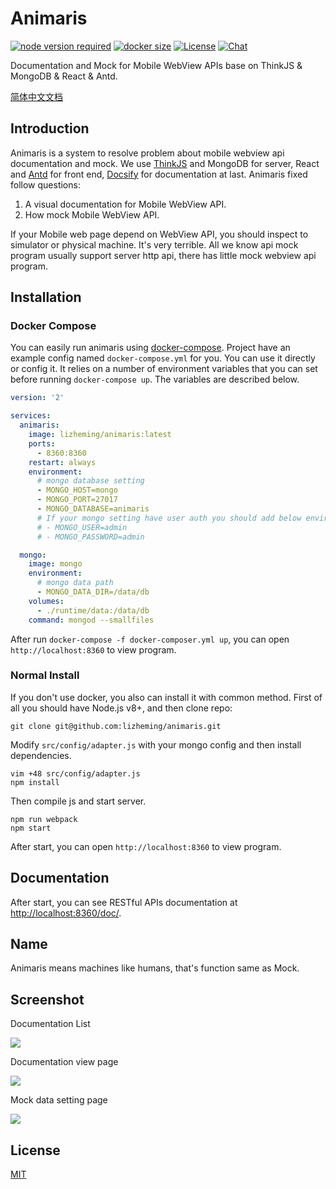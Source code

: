 # Animaris

[![node version required](https://img.shields.io/badge/node-%3E%3D8.9.4-red.svg?style=flat-square)](https://github.com/lizheming/animaris)
[![docker size](https://images.microbadger.com/badges/image/lizheming/animaris.svg?style=flat-square)](https://microbadger.com/images/lizheming/animaris)
[![License](https://img.shields.io/github/license/lizheming/animaris.svg?colorB=f48041&style=flat-square)](https://github.com/lizheming/animaris/blob/master/LICENSE)
[![Chat](https://img.shields.io/badge/chat-on%20discord-7289da.svg?style=flat-square)](https://discord.gg/ZCD8yc5)

Documentation and Mock for Mobile WebView APIs base on ThinkJS & MongoDB & React & Antd.

[简体中文文档](https://github.com/lizheming/animaris/blob/master/README_zh-CN.md)

## Introduction

Animaris is a system to resolve problem about mobile webview api documentation and mock. We use [ThinkJS](https://thinkjs.org) and MongoDB for server, React and [Antd](https://ant.design) for front end, [Docsify](http://docsify.js.org) for documentation at last. Animaris fixed follow questions:

1. A visual documentation for Mobile WebView API.
2. How mock Mobile WebView API.

If your Mobile web page depend on WebView API, you should inspect to simulator or physical machine. It's very terrible. All we know api mock program usually support server http api, there has little mock webview api program.

## Installation

### Docker Compose

You can easily run animaris using [docker-compose](https://docs.docker.com/compose/). Project have an example config named `docker-compose.yml` for you. You can use it directly or config it.  It relies on a number of environment variables that you can set before running `docker-compose up`. The variables are described below.

```yaml
version: '2'

services: 
  animaris:
    image: lizheming/animaris:latest
    ports: 
      - 8360:8360
    restart: always
    environment:
      # mongo database setting
      - MONGO_HOST=mongo
      - MONGO_PORT=27017
      - MONGO_DATABASE=animaris
      # If your mongo setting have user auth you should add below enviroment
      # - MONGO_USER=admin
      # - MONGO_PASSWORD=admin

  mongo:
    image: mongo
    environment:
      # mongo data path
      - MONGO_DATA_DIR=/data/db
    volumes: 
      - ./runtime/data:/data/db
    command: mongod --smallfiles
```

After run `docker-compose -f docker-composer.yml up`, you can open `http://localhost:8360` to view program.

### Normal Install

If you don't use docker, you also can install it with common method. First of all you should have Node.js v8+, and then clone repo:

```
git clone git@github.com:lizheming/animaris.git
```

Modify `src/config/adapter.js` with your mongo config and then install dependencies.

```
vim +48 src/config/adapter.js
npm install
```

Then compile js and start server.

```
npm run webpack
npm start
```

After start, you can open `http://localhost:8360` to view program.

## Documentation

After start, you can see RESTful APIs documentation at <http://localhost:8360/doc/>.

## Name

Animaris means machines like humans, that's function same as Mock.

## Screenshot

Documentation List

![](https://p0.ssl.qhimg.com/t0194fc9409ff5770e2.jpg)

Documentation view page

![](https://p0.ssl.qhimg.com/t01e4a2090ed1f5aed5.jpg)

Mock data setting page

![](https://p0.ssl.qhimg.com/t015a770a88a74fa694.jpg)

## License 

[MIT](https://github.com/lizheming/animaris/blob/master/LICENSE)
